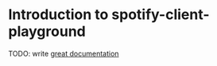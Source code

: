 # Introduction to spotify-client-playground

TODO: write [great documentation](http://jacobian.org/writing/what-to-write/)
